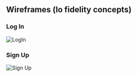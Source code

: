 ## Wireframes  (lo fidelity concepts)

### Log In
![LogIn](https://user-images.githubusercontent.com/82344553/156678450-edfa3e18-2345-4d26-b75e-9931b47d055d.png)


### Sign Up
![Sign Up](https://user-images.githubusercontent.com/82344553/156678934-aa283a40-5334-4295-a763-4bc242490a63.png)

